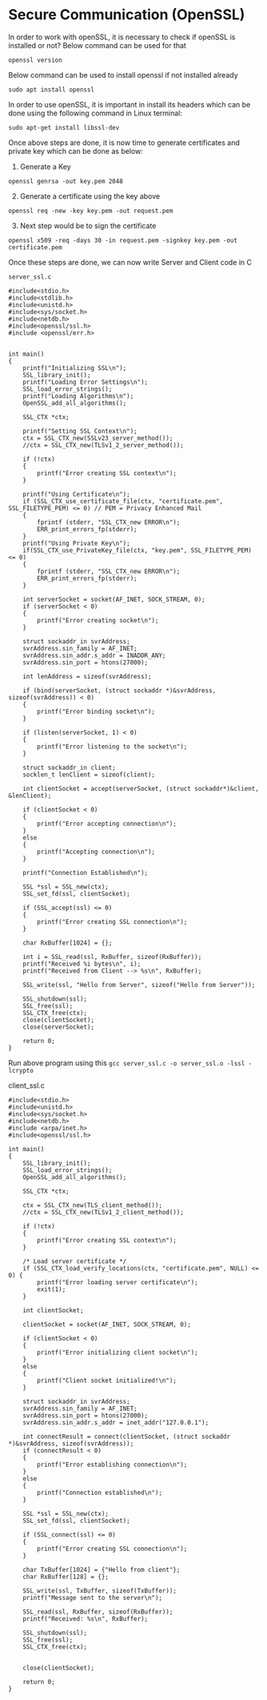 # Secure Communication (OpenSSL)

In order to work with openSSL, it is necessary to check if openSSL is installed or not? Below command can be used for that

`openssl version`

Below command can be used to install openssl if not installed already

`sudo apt install openssl`

In order to use openSSL, it is important in install its headers which can be done using the following command in Linux terminal:

`sudo apt-get install libssl-dev`

Once above steps are done, it is now time to generate certificates and private key which can be done as below:

1. Generate a Key

`openssl genrsa -out key.pem 2048`


2. Generate a certificate using the key above

`openssl req -new -key key.pem -out request.pem`

3. Next step would be to sign the certificate

`openssl x509 -req -days 30 -in request.pem -signkey key.pem -out certificate.pem`

Once these steps are done, we can now write Server and Client code in C
```
server_ssl.c

#include<stdio.h>
#include<stdlib.h>
#include<unistd.h>
#include<sys/socket.h>
#include<netdb.h>
#include<openssl/ssl.h>
#include <openssl/err.h>


int main()
{
	printf("Initializing SSL\n");
	SSL_library_init();
	printf("Loading Error Settings\n");
	SSL_load_error_strings();
	printf("Loading Algorithms\n");
	OpenSSL_add_all_algorithms();

	SSL_CTX *ctx;

	printf("Setting SSL Context\n");
	ctx = SSL_CTX_new(SSLv23_server_method());
	//ctx = SSL_CTX_new(TLSv1_2_server_method());

	if (!ctx)
	{
		printf("Error creating SSL context\n");
	}

	printf("Using Certificate\n");
	if (SSL_CTX_use_certificate_file(ctx, "certificate.pem", SSL_FILETYPE_PEM) <= 0) // PEM = Privacy Enhanced Mail
	{
		fprintf (stderr, "SSL_CTX_new ERROR\n");
        ERR_print_errors_fp(stderr);	
	}
	printf("Using Private Key\n");
	if(SSL_CTX_use_PrivateKey_file(ctx, "key.pem", SSL_FILETYPE_PEM) <= 0)
	{
		fprintf (stderr, "SSL_CTX_new ERROR\n");
        ERR_print_errors_fp(stderr);
	}

	int serverSocket = socket(AF_INET, SOCK_STREAM, 0);
	if (serverSocket < 0)
	{
		printf("Error creating socket\n");	
	}

	struct sockaddr_in svrAddress;
	svrAddress.sin_family = AF_INET;
	svrAddress.sin_addr.s_addr = INADDR_ANY;
	svrAddress.sin_port = htons(27000);

	int lenAddress = sizeof(svrAddress);

	if (bind(serverSocket, (struct sockaddr *)&svrAddress, sizeof(svrAddress)) < 0)
	{
		printf("Error binding socket\n");	
	}

	if (listen(serverSocket, 1) < 0)
	{
		printf("Error listening to the socket\n");	
	}

	struct sockaddr_in client;
	socklen_t lenClient = sizeof(client);

	int clientSocket = accept(serverSocket, (struct sockaddr*)&client, &lenClient);

	if (clientSocket < 0)
	{
		printf("Error accepting connection\n");
	}
	else
	{
		printf("Accepting connection\n");
	}

	printf("Connection Established\n");

	SSL *ssl = SSL_new(ctx);
	SSL_set_fd(ssl, clientSocket);

	if (SSL_accept(ssl) <= 0)
	{
		printf("Error creating SSL connection\n");	
	}

	char RxBuffer[1024] = {};

	int i = SSL_read(ssl, RxBuffer, sizeof(RxBuffer));
	printf("Received %i bytes\n", i);
	printf("Received from Client --> %s\n", RxBuffer);

	SSL_write(ssl, "Hello from Server", sizeof("Hello from Server"));

	SSL_shutdown(ssl);
	SSL_free(ssl);
	SSL_CTX_free(ctx);
	close(clientSocket);
	close(serverSocket);

	return 0;
}
```

Run above program using this 
`gcc server_ssl.c -o server_ssl.o -lssl -lcrypto`

client_ssl.c
```
#include<stdio.h>
#include<unistd.h>
#include<sys/socket.h>
#include<netdb.h>
#include <arpa/inet.h>
#include<openssl/ssl.h>

int main()
{
	SSL_library_init();
	SSL_load_error_strings();
	OpenSSL_add_all_algorithms();

	SSL_CTX *ctx;

	ctx = SSL_CTX_new(TLS_client_method());
	//ctx = SSL_CTX_new(TLSv1_2_client_method());

	if (!ctx)
	{
		printf("Error creating SSL context\n");
	}

	/* Load server certificate */
    if (SSL_CTX_load_verify_locations(ctx, "certificate.pem", NULL) <= 0) {
        printf("Error loading server certificate\n");
        exit(1);
    }

	int clientSocket;

	clientSocket = socket(AF_INET, SOCK_STREAM, 0);

	if (clientSocket < 0)
	{
		printf("Error initializing client socket\n");
	}
	else
	{
		printf("Client socket initialized!\n");
	}

	struct sockaddr_in svrAddress;
	svrAddress.sin_family = AF_INET;
	svrAddress.sin_port = htons(27000);
	svrAddress.sin_addr.s_addr = inet_addr("127.0.0.1");

	int connectResult = connect(clientSocket, (struct sockaddr *)&svrAddress, sizeof(svrAddress));
	if (connectResult < 0)
	{
		printf("Error establishing connection\n");
	}
	else
	{
		printf("Connection established\n");
	}

	SSL *ssl = SSL_new(ctx);
	SSL_set_fd(ssl, clientSocket);

	if (SSL_connect(ssl) <= 0)
	{
		printf("Error creating SSL connection\n");	
	}

	char TxBuffer[1024] = {"Hello from client"};
	char RxBuffer[128] = {};

	SSL_write(ssl, TxBuffer, sizeof(TxBuffer));
	printf("Message sent to the server\n");

	SSL_read(ssl, RxBuffer, sizeof(RxBuffer));
	printf("Received: %s\n", RxBuffer);

	SSL_shutdown(ssl);
	SSL_free(ssl);
	SSL_CTX_free(ctx);


	close(clientSocket);

	return 0;
}
```

